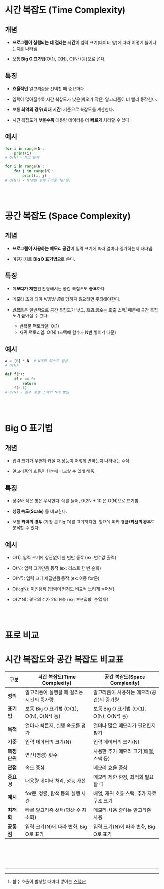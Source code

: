 # 시간 복잡도 (Time Complexity)
## 개념
- **프로그램이 실행되는 데 걸리는 시간**이 입력 크기(데이터 양)에 따라 어떻게 늘어나는지를 나타냄.

- 보통 [**Big O 표기법**](#big-o-표기법)(O(1), O(N), O(N²) 등)으로 쓴다.

## 특징

- **효율적인** 알고리즘을 선택할 때 중요하다.

- 입력이 많아질수록 시간 복잡도가 낮은(빅오가 작은) 알고리즘이 더 빨리 동작한다.

- 보통 **최악의 경우(최대 시간)** 기준으로 복잡도를 계산한다.

- 시간 복잡도가 **낮을수록** 대용량 데이터를 더 **빠르게** 처리할 수 있다
## 예시
```py
for i in range(N):
    print(i)
# O(N) - N번 반복
```
```py
for i in range(N):
    for j in range(N):
        print(i, j)
# O(N²) - N*N번 반복 (이중 for문)
```
<br>
<br>

# 공간 복잡도 (Space Complexity)
## 개념
- **프로그램이 사용하는 메모리 공간**이 입력 크기에 따라 얼마나 증가하는지 나타냄.

- 마찬가지로 [**Big O 표기법**](#big-o-표기법)으로 쓴다.


## 특징

- **메모리가 제한**된 환경에서는 공간 복잡도도 **중요**하다.

- 메모리 초과 되어 *비정상 종료* 당하지 않으려면 주의해야한다.

- [반복문](word2.md#반복문-loop)은 일반적으로 공간 복잡도가 낮고,
[재귀 함수](word2.md#재귀함수-recursion)는 호출 스택[^1] 때문에 공간 복잡도가 높아질 수 있다.

   - 반복문 팩토리얼: O(1)
   - 재귀 팩토리얼: O(N) (스택에 함수가 N번 쌓이기 때문)

## 예시
```py
a = [0] * N  # N개의 리스트 생성
# O(N)
```
```py
def f(n):
    if n == 0:
        return
    f(n-1)
# O(N) - 함수 호출 스택이 N개 쌓임
```
<br><br>

# Big O 표기법
## 개념
- 입력 크기가 무한히 커질 때 성능이 어떻게 변하는지 나타내는 수식.

- 알고리즘의 효율을 한눈에 비교할 수 있게 해줌.
## 특징
- 상수와 작은 항은 무시한다:
예를 들어, O(2N + 10)은 O(N)으로 표기함.

- **성장 속도(Scale)** 를 비교한다.

- 보통 **최악의 경우** (가장 큰 Big O)를 표기하지만,
  필요에 따라 **평균/최선의 경우**도 분석할 수 있다.


## 예시

- O(1): 입력 크기에 상관없이 한 번만 동작 (ex: 변수값 출력)

- O(N): 입력 크기만큼 동작 (ex: 리스트 한 번 순회)

- O(N²): 입력 크기 제곱만큼 동작 (ex: 이중 for문)

- O(logN): 이진탐색 (입력이 커져도 비교적 느리게 늘어남)

- O(2^N): 경우의 수가 2의 N승 (ex: 부분집합, 순열 등)

<br><br>

# 표로 비교
# 시간 복잡도와 공간 복잡도 비교표

| 구분         | 시간 복잡도(Time Complexity)                | 공간 복잡도(Space Complexity)              |
|--------------|---------------------------------------------|--------------------------------------------|
| **정의**     | 알고리즘이 실행될 때 걸리는 시간의 증가량    | 알고리즘이 사용하는 메모리(공간)의 증가량   |
| **표기법**   | 보통 Big O 표기법 (O(1), O(N), O(N²) 등)    | 보통 Big O 표기법 (O(1), O(N), O(N²) 등)   |
| **목적**     | 얼마나 빠른지, 실행 속도를 평가             | 얼마나 많은 메모리가 필요한지 평가          |
| **기준**     | 입력 데이터의 크기(N)                       | 입력 데이터의 크기(N)                      |
| **측정 단위**| 연산(명령) 횟수                             | 사용한 추가 메모리 크기(배열, 스택 등)      |
| **관점**     | 속도 중심                                   | 메모리 효율 중심                            |
| **중요성**   | 대용량 데이터 처리, 성능 개선                | 메모리 제한 환경, 최적화 필요할 때           |
| **예시**     | for문, 정렬, 탐색 등의 실행 시간             | 배열, 재귀 호출 스택, 추가 자료구조 크기      |
| **최적화**   | 빠른 알고리즘 선택(연산 수 최소화)           | 메모리 사용 줄이는 알고리즘 사용             |
| **공통점**   | 입력 크기(N)에 따라 변화, Big O로 표기       | 입력 크기(N)에 따라 변화, Big O로 표기       |


<br><br><br><br>

___

[^1]: 함수 호출이 발생할 때마다 쌓이는 [스택](word_stack.md#스택-stack)
